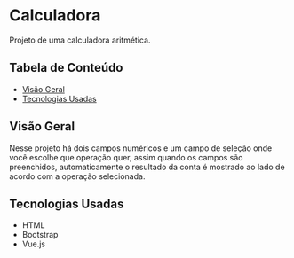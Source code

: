 # Calculadora

Projeto de uma calculadora aritmética.

## Tabela de Conteúdo

- [Visão Geral](#vis%C3%A3o-geral)
- [Tecnologias Usadas](#tecnologias-usadas)

## Visão Geral

Nesse projeto há dois campos numéricos e um campo de seleção onde você escolhe que operação quer, assim quando os campos são preenchidos, automaticamente o resultado da conta é mostrado ao lado de acordo com a operação selecionada.

## Tecnologias Usadas

- HTML
- Bootstrap
- Vue.js